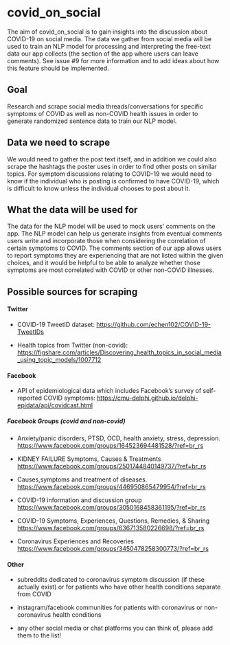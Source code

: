 # covid_on_social

The aim of covid_on_social is to gain insights into the discussion about COVID-19 on social media. The data we gather from social media will be used to train an NLP model for processing and interpreting the free-text data our app collects (the section of the app where users can leave comments). See issue #9 for more information and to add ideas about how this feature should be implemented.

## Goal
Research and scrape social media threads/conversations for specific symptoms of COVID as well as non-COVID health issues in order to generate randomized sentence data to train our NLP model. 

## Data we need to scrape
We would need to gather the post text itself, and in addition we could also scrape the hashtags the poster uses in order to find other posts on similar topics. For symptom discussions relating to COVID-19 we would need to know if the individual who is posting is confirmed to have COVID-19, which is difficult to know unless the individual chooses to post about it.

## What the data will be used for
The data for the NLP model will be used to mock users' comments on the app. The NLP model can help us generate insights from eventual comments users write and incorporate those when considering the correlation of certain symptoms to COVID. The comments section of our app allows users to report symptoms they are experiencing that are not listed within the given choices, and it would be helpful to be able to analyze whether those symptoms are most correlated with COVID or other non-COVID illnesses.

## Possible sources for scraping

#### Twitter

- COVID-19 TweetID dataset: https://github.com/echen102/COVID-19-TweetIDs

- Health topics from Twitter (non-covid): https://figshare.com/articles/Discovering_health_topics_in_social_media_using_topic_models/1007712

#### Facebook

- API of epidemiological data which includes Facebook’s survey of self-reported COVID symptoms: https://cmu-delphi.github.io/delphi-epidata/api/covidcast.html

##### Facebook Groups (covid and non-covid)

- Anxiety/panic disorders, PTSD, OCD, health anxiety, stress, depression. https://www.facebook.com/groups/164523694481528/?ref=br_rs

- KIDNEY FAILURE Symptoms, Causes & Treatments https://www.facebook.com/groups/2501744840149737/?ref=br_rs

- Causes,symptoms and treatment of diseases. https://www.facebook.com/groups/446950865479954/?ref=br_rs

- COVID-19 information and discussion group https://www.facebook.com/groups/3050168458361195/?ref=br_rs

- COVID-19 Symptoms, Experiences, Questions, Remedies, & Sharing https://www.facebook.com/groups/636713580226698/?ref=br_rs

- Coronavirus Experiences and Recoveries https://www.facebook.com/groups/3450478258300773/?ref=br_rs

#### Other

- subreddits dedicated to coronavirus symptom discussion (if these actually exist) or for patients who have other health conditions separate from COVID

- instagram/facebook communities for patients with coronavirus or non-coronavirus health conditions

- any other social media or chat platforms you can think of, please add them to the list!
